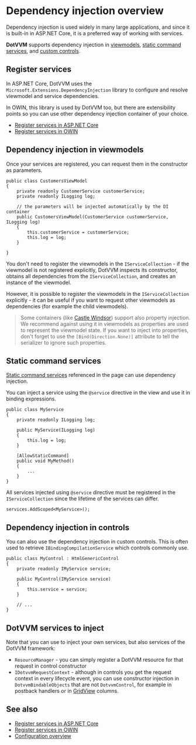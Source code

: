 # Dependency injection overview

Dependency injection is used widely in many large applications, and since it is built-in in ASP.NET Core, it is a preferred way of working with services.

**DotVVM** supports dependency injection in [viewmodels](~/pages/concepts/viewmodels/overview), [static command services](~/pages/concepts/respond-to-user-actions/static-command-services), and [custom controls](~/pages/concepts/control-development/introduction).

## Register services

In ASP.NET Core, DotVVM uses the `Microsoft.Extensions.DependencyInjection` library to configure and resolve viewmodel and service dependencies.

In OWIN, this library is used by DotVVM too, but there are extensibility points so you can use other dependency injection container of your choice.

* [Register services in ASP.NET Core](aspnetcore)
* [Register services in OWIN](owin)

## Dependency injection in viewmodels

Once your services are registered, you can request them in the constructor as parameters. 

```CSHARP
public class CustomersViewModel 
{
    private readonly CustomerService customerService;
    private readonly ILogging log;

    // the parameters will be injected automatically by the DI container
    public CustomersViewModel(CustomerService customerService, ILogging log) 
    {
        this.customerService = customerService;
        this.log = log;
    }

}
```

You don't need to register the viewmodels in the `IServiceCollection` - if the viewmodel is not registered explicitly, DotVVM inspects its constructor, obtains all dependencies from the `IServiceCollection`, and creates an instance of the viewmodel. 

However, it is possible to register the viewmodels in the `IServiceCollection` explicitly - it can be useful if you want to request other viewmodels as dependencies (for example the child viewmodels).

> Some containers (like [Castle Windsor](https://github.com/castleproject/Windsor)) support also property injection. We recommend against using it in viewmodels as properties are used to represent the viewmodel state. If you want to inject into properties, don't forget to use the `[Bind(Direction.None)]` attribute to tell the serializer to ignore such properties.

## Static command services

[Static command services](~/pages/concepts/respond-to-user-actions/static-command-services) referenced in the page can use dependency injection.

You can inject a service using the `@service` directive in the view and use it in binding expressions. 

```CSHARP
public class MyService
{
    private readonly ILogging log;

    public MyService(ILogging log) 
    {
        this.log = log;
    }

    [AllowStaticCommand]
    public void MyMethod()
    {
        ...
    }
}
```

All services injected using `@service` directive must be registered in the `IServiceCollection` since the lifetime of the services can differ.

```CSHARP
services.AddScoped<MyService>();
```

## Dependency injection in controls

You can also use the dependency injection in custom controls. This is often used to retrieve `IBindingCompilationService` which controls commonly use.

```CSHARP
public class MyControl : HtmlGenericControl 
{
    private readonly IMyService service;

    public MyControl(IMyService service) 
    {
        this.service = service;
    }

    // ...
}
```

## DotVVM services to inject

Note that you can use to inject your own services, but also services of the DotVVM framework:

* `ResourceManager` - you can simply register a DotVVM resource for that request in control constructor
* `IDotvvmRequestContext` - although in controls you get the request context in every lifecycle event, you can use constructor injection in `DotvvmBindableObjects` that are not `DotvvmControl`, for example in postback handlers or in [GridView](~/controls/builtin/GridView) columns.

## See also

* [Register services in ASP.NET Core](aspnetcore)
* [Register services in OWIN](owin)
* [Configuration overview](../overview)